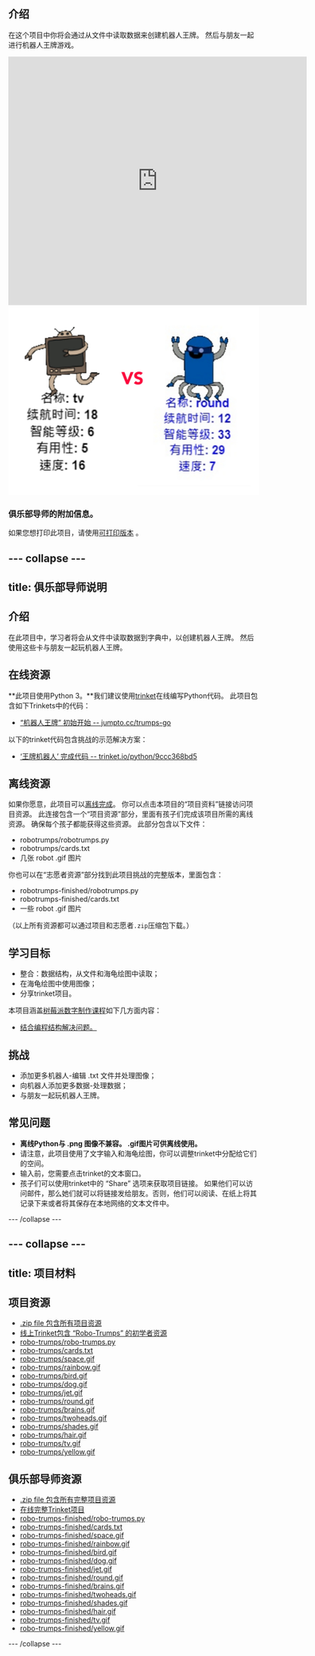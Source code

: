 ## 介绍

在这个项目中你将会通过从文件中读取数据来创建机器人王牌。 然后与朋友一起进行机器人王牌游戏。

<div class="trinket">
  <iframe src="https://trinket.io/embed/python/9ccc368bd5?outputOnly=true&start=result" width="600" height="500" frameborder="0" marginwidth="0" marginheight="0" allowfullscreen>
  </iframe>
  <img src="images/robotrumps-finished.png">
</div>

### 俱乐部导师的附加信息。

如果您想打印此项目，请使用[可打印版本](https://projects.raspberrypi.org/en/projects/robo-trumps/print) 。

## \--- collapse \---

## title: 俱乐部导师说明

## 介绍

在此项目中，学习者将会从文件中读取数据到字典中，以创建机器人王牌。 然后使用这些卡与朋友一起玩机器人王牌。

## 在线资源

**此项目使用Python 3。**我们建议使用[trinket](https://trinket.io/)在线编写Python代码。 此项目包含如下Trinkets中的代码：

* [“机器人王牌” 初始开始 -- jumpto.cc/trumps-go](http://jumpto.cc/trumps-go)

以下的trinket代码包含挑战的示范解决方案：

* [‘王牌机器人’ 完成代码 -- trinket.io/python/9ccc368bd5](https://trinket.io/python/9ccc368bd5)

## 离线资源

如果你愿意，此项目可以[离线完成](https://www.codeclubprojects.org/en-GB/resources/python-working-offline/)。 你可以点击本项目的“项目资料”链接访问项目资源。 此连接包含一个“项目资源”部分，里面有孩子们完成该项目所需的离线资源。 确保每个孩子都能获得这些资源。 此部分包含以下文件：

* robotrumps/robotrumps.py
* robotrumps/cards.txt
* 几张 robot .gif 图片

你也可以在“志愿者资源”部分找到此项目挑战的完整版本，里面包含：

* robotrumps-finished/robotrumps.py
* robotrumps-finished/cards.txt
* 一些 robot .gif 图片

（以上所有资源都可以通过项目和志愿者`.zip`压缩包下载。）

## 学习目标

* 整合：数据结构，从文件和海龟绘图中读取；
* 在海龟绘图中使用图像；
* 分享trinket项目。

本项目涵盖[树莓派数字制作课程](http://rpf.io/curriculum)如下几方面内容：

* [结合编程结构解决问题。](https://www.raspberrypi.org/curriculum/programming/builder)

## 挑战

* 添加更多机器人-编辑 .txt 文件并处理图像；
* 向机器人添加更多数据-处理数据；
* 与朋友一起玩机器人王牌。

## 常见问题

* **离线Python与 .png 图像不兼容。 .gif图片可供离线使用。**
* 请注意，此项目使用了文字输入和海龟绘图，你可以调整trinket中分配给它们的空间。
* 输入前，您需要点击trinket的文本窗口。
* 孩子们可以使用trinket中的 “Share” 选项来获取项目链接。 如果他们可以访问邮件，那么她们就可以将链接发给朋友。否则，他们可以阅读、在纸上将其记录下来或者将其保存在本地网络的文本文件中。

\--- /collapse \---

## \--- collapse \---

## title: 项目材料

## 项目资源

* [.zip file 包含所有项目资源](resources/robo-trumps-project-resources.zip)
* [线上Trinket包含 “Robo-Trumps” 的初学者资源](http://jumpto.cc/trumps-go)
* [robo-trumps/robo-trumps.py](resources/robo-trumps-robo-trumps.py)
* [robo-trumps/cards.txt](resources/robo-trumps-cards.txt)
* [robo-trumps/space.gif](resources/robo-trumps-space.gif)
* [robo-trumps/rainbow.gif](resources/robo-trumps-rainbow.gif)
* [robo-trumps/bird.gif](resources/robo-trumps-bird.gif)
* [robo-trumps/dog.gif](resources/robo-trumps-dog.gif)
* [robo-trumps/jet.gif](resources/robo-trumps-jet.gif)
* [robo-trumps/round.gif](resources/robo-trumps-round.gif)
* [robo-trumps/brains.gif](resources/robo-trumps-brains.gif)
* [robo-trumps/twoheads.gif](resources/robo-trumps-twoheads.gif)
* [robo-trumps/shades.gif](resources/robo-trumps-shades.gif)
* [robo-trumps/hair.gif](resources/robo-trumps-hair.gif)
* [robo-trumps/tv.gif](resources/robo-trumps-tv.gif)
* [robo-trumps/yellow.gif](resources/robo-trumps-yellow.gif)

## 俱乐部导师资源

* [.zip file 包含所有完整项目资源](resources/robotrumps-volunteer-resources.zip)
* [在线完整Trinket项目](https://trinket.io/python/9ccc368bd5)
* [robo-trumps-finished/robo-trumps.py](resources/robo-trumps-finished-robo-trumps.py)
* [robo-trumps-finished/cards.txt](resources/robo-trumps-finished-cards.txt)
* [robo-trumps-finished/space.gif](resources/robo-trumps-finished-space.gif)
* [robo-trumps-finished/rainbow.gif](resources/robo-trumps-finished-rainbow.gif)
* [robo-trumps-finished/bird.gif](resources/robo-trumps-finished-bird.gif)
* [robo-trumps-finished/dog.gif](resources/robo-trumps-finished-dog.gif)
* [robo-trumps-finished/jet.gif](resources/robo-trumps-finished-jet.gif)
* [robo-trumps-finished/round.gif](resources/robo-trumps-finished-round.gif)
* [robo-trumps-finished/brains.gif](resources/robo-trumps-finished-brains.gif)
* [robo-trumps-finished/twoheads.gif](resources/robo-trumps-finished-twoheads.gif)
* [robo-trumps-finished/shades.gif](resources/robo-trumps-finished-shades.gif)
* [robo-trumps-finished/hair.gif](resources/robo-trumps-finished-hair.gif)
* [robo-trumps-finished/tv.gif](resources/robo-trumps-finished-tv.gif)
* [robo-trumps-finished/yellow.gif](resources/robo-trumps-finished-yellow.gif)

\--- /collapse \---